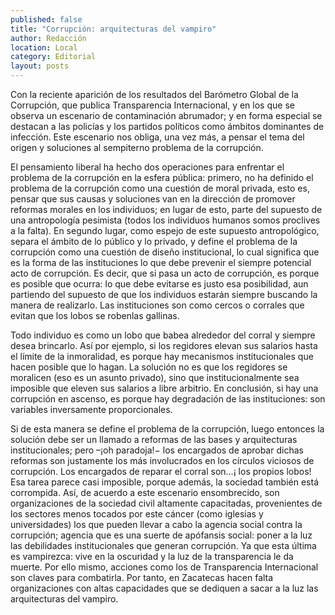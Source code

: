 ```yaml
---
published: false
title: "Corrupción: arquitecturas del vampiro"
author: Redacción
location: Local
category: Editorial
layout: posts
---
```


Con la reciente aparición de los resultados del Barómetro Global de la Corrupción, que publica Transparencia Internacional, y en los que se observa un escenario de contaminación abrumador; y en forma especial se destacan a las policías y los partidos políticos como ámbitos dominantes de infección. Este escenario nos obliga, una vez más, a pensar el tema del origen y soluciones al sempiterno problema de la corrupción.

El pensamiento liberal ha hecho dos operaciones para enfrentar el problema de la corrupción en la esfera pública: primero, no ha definido el problema de la corrupción como una cuestión de moral privada, esto es, pensar que sus causas y soluciones van en la dirección de promover reformas morales en los individuos; en lugar de esto, parte del supuesto de una antropología pesimista (todos los individuos humanos somos proclives a la falta). En segundo lugar, como espejo de este supuesto antropológico, separa el ámbito de lo público y lo privado, y define el problema de la corrupción como una cuestión de diseño institucional, lo cual significa que es la forma de las instituciones lo que debe prevenir el siempre potencial acto de corrupción. Es decir, que si pasa un acto de corrupción, es porque es posible que ocurra: lo que debe evitarse es justo esa posibilidad, aun partiendo del supuesto de que los individuos estarán siempre buscando la manera de realizarlo. Las instituciones son como cercos o corrales que evitan que los lobos se robenlas gallinas. 

Todo individuo es como un lobo que babea alrededor del corral y siempre desea brincarlo. Así por ejemplo, si los regidores elevan sus salarios hasta el límite de la inmoralidad, es porque hay mecanismos institucionales que hacen posible que lo hagan. La solución no es que los regidores se moralicen (eso es un asunto privado), sino que institucionalmente sea imposible que eleven sus salarios a libre arbitrio. En conclusión, si hay una corrupción en ascenso, es porque hay degradación de las instituciones: son variables inversamente proporcionales.

Si de esta manera se define el problema de la corrupción, luego entonces la solución debe ser un llamado a reformas de las bases y arquitecturas institucionales; pero –¡oh paradoja!− los encargados de aprobar dichas reformas son justamente los más involucrados en los círculos viciosos de corrupción. Los encargados de reparar el corral son…¡ los propios lobos! Esa tarea parece casi imposible, porque además, la sociedad también está corrompida. Así, de acuerdo a este escenario ensombrecido, son organizaciones de la sociedad civil altamente capacitadas, provenientes de los sectores menos tocados por este cáncer (como iglesias y universidades) los que pueden llevar a cabo la agencia social contra la corrupción; agencia que es una suerte de apófansis social: poner a la luz las debilidades institucionales que generan corrupción. Ya que esta última es vampirezca: vive en la oscuridad y la luz de la transparencia le da muerte. Por ello mismo, acciones como los de Transparencia Internacional son claves para combatirla. Por tanto, en Zacatecas hacen falta organizaciones con altas capacidades que se dediquen a sacar a la luz las arquitecturas del vampiro.
